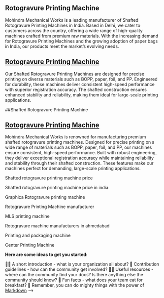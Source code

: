 ## Rotogravure Printing Machine
Mohindra Mechanical Works is a leading manufacturer of Shafted Rotogravure Printing Machines in India.
Based in Delhi, we cater to customers across the country, offering a wide range of high-quality machines 
crafted from premium raw materials. With the increasing demand for Rotogravure Printing Machines and the growing 
adoption of paper bags in India, our products meet the market’s evolving needs.
## [Rotogravure Printing Machine](https://mohindramechanicalwork.com/shafted-rotogravure-printing-machine/)
Our Shafted Rotogravure Printing Machines are designed for precise printing on diverse materials such as BOPP,
paper, foil, and PP. Engineered for durability, these machines deliver consistent high-speed performance with superior 
registration accuracy. The shafted construction ensures enhanced stability and reliability, making them ideal for large-scale printing applications.


##Shafted Rotogravure Printing Machine
## [Rotogravure Printing Machine](https://mohindramechanicalwork.com/shafted-rotogravure-printing-machine/)
Mohindra Mechanical Works is renowned for manufacturing premium shafted rotogravure printing machines.
Designed for precise printing on a wide range of materials such as BOPP, paper, foil, and PP, our machines
ensure consistent, high-speed performance. Built with robust engineering, they deliver exceptional registration 
accuracy while maintaining reliability and stability through their shafted construction. These features make our machines 
perfect for demanding, large-scale printing applications.

Shafted rotogravure printing machine price

Shafted rotogravure printing machine price in india

Graphica Rotogravure printing machine

Rotogravure Printing Machine manufacturer

MLS printing machine

Rotogravure machine manufacturers in ahmedabad

Printing and packaging machine

Center Printing Machine








**Here are some ideas to get you started:**

🙋‍♀️ A short introduction - what is your organization all about?
🌈 Contribution guidelines - how can the community get involved?
👩‍💻 Useful resources - where can the community find your docs? Is there anything else the community should know?
🍿 Fun facts - what does your team eat for breakfast?
🧙 Remember, you can do mighty things with the power of [Markdown](https://docs.github.com/github/writing-on-github/getting-started-with-writing-and-formatting-on-github/basic-writing-and-formatting-syntax)
-->
